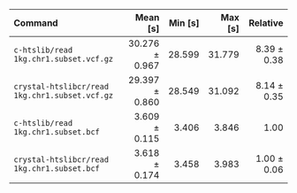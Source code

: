 | Command | Mean [s] | Min [s] | Max [s] | Relative |
|:---|---:|---:|---:|---:|
| `c-htslib/read 1kg.chr1.subset.vcf.gz` | 30.276 ± 0.967 | 28.599 | 31.779 | 8.39 ± 0.38 |
| `crystal-htslibcr/read 1kg.chr1.subset.vcf.gz` | 29.397 ± 0.860 | 28.549 | 31.092 | 8.14 ± 0.35 |
| `c-htslib/read 1kg.chr1.subset.bcf` | 3.609 ± 0.115 | 3.406 | 3.846 | 1.00 |
| `crystal-htslibcr/read 1kg.chr1.subset.bcf` | 3.618 ± 0.174 | 3.458 | 3.983 | 1.00 ± 0.06 |
